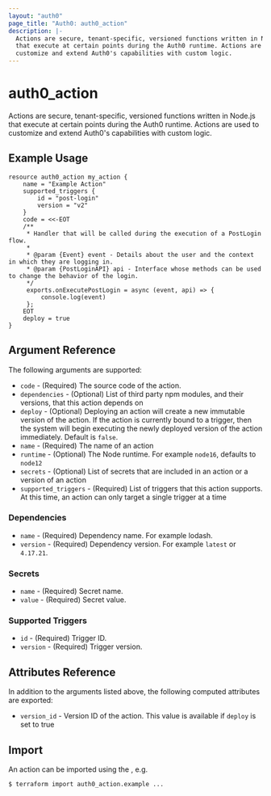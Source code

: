 ```yaml
---
layout: "auth0"
page_title: "Auth0: auth0_action"
description: |-
  Actions are secure, tenant-specific, versioned functions written in Node.js 
  that execute at certain points during the Auth0 runtime. Actions are used to
  customize and extend Auth0's capabilities with custom logic.
---
```


# auth0_action

Actions are secure, tenant-specific, versioned functions written in Node.js that
execute at certain points during the Auth0 runtime. Actions are used to
customize and extend Auth0's capabilities with custom logic.

## Example Usage

```
resource auth0_action my_action {
	name = "Example Action"
	supported_triggers {
		id = "post-login"
		version = "v2"
	}
	code = <<-EOT
	/**
	 * Handler that will be called during the execution of a PostLogin flow.
	 *
	 * @param {Event} event - Details about the user and the context in which they are logging in.
	 * @param {PostLoginAPI} api - Interface whose methods can be used to change the behavior of the login.
	 */
	 exports.onExecutePostLogin = async (event, api) => {
		 console.log(event)
	 };
	EOT
	deploy = true
}
```

## Argument Reference

The following arguments are supported:


* `code` - (Required) The source code of the action.
* `dependencies` - (Optional) List of third party npm modules, and their versions, that this action depends on
* `deploy` - (Optional) Deploying an action will create a new immutable version of the action. If the action is currently bound to a trigger, then the system will begin executing the newly deployed version of the action immediately. Default is `false`.
* `name` - (Required) The name of an action
* `runtime` - (Optional) The Node runtime. For example `node16`, defaults to `node12`
* `secrets` - (Optional) List of secrets that are included in an action or a version of an action
* `supported_triggers` - (Required) List of triggers that this action supports. At this time, an action can only target a single trigger at a time

### Dependencies

* `name` - (Required) Dependency name. For example lodash.
* `version` - (Required) Dependency version. For example `latest` or `4.17.21`.

### Secrets

* `name` - (Required) Secret name.
* `value` - (Required) Secret value.

### Supported Triggers

* `id` - (Required) Trigger ID.
* `version` - (Required) Trigger version.


## Attributes Reference
In addition to the arguments listed above, the following computed attributes are
exported:

* `version_id` - Version ID of the action. This value is available if `deploy` is set to true

## Import

An action can be imported using the , e.g.

```
$ terraform import auth0_action.example ...
```
